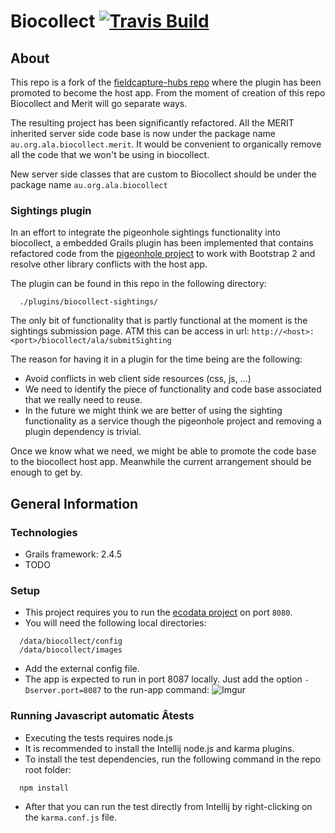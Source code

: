 Biocollect [![Travis Build](https://travis-ci.org/AtlasOfLivingAustralia/biocollect.svg?branch=master)](https://travis-ci.org/AtlasOfLivingAustralia/biocollect)
==========

## About
This repo is a fork of the [fieldcapture-hubs repo](https://github.com/AtlasOfLivingAustralia/fieldcapture-hubs) where the plugin has been promoted to become the host app. From the moment of creation of this repo Biocollect and Merit will go separate ways.

The resulting project has been significantly refactored. All the MERIT inherited server side code base is now under the package name `au.org.ala.biocollect.merit`. It would be convenient to organically remove all the code that we won't be using in biocollect.

New server side classes that are custom to Biocollect should be under the package name `au.org.ala.biocollect`

### Sightings plugin
In an effort to integrate the pigeonhole sightings functionality into biocollect, a embedded Grails plugin has been implemented that contains refactored code from the [pigeonhole project](https://github.com/AtlasOfLivingAustralia/pigeonhole) to work with Bootstrap 2 and resolve other library conflicts with the host app.

The plugin can be found in this repo in the following directory:
```
  ./plugins/biocollect-sightings/
```

The only bit of functionality that is partly functional at the moment is the sightings submission page. ATM this can be access in url: `http://<host>:<port>/biocollect/ala/submitSighting`

The reason for having it in a plugin for the time being are the following:
* Avoid conflicts in web client side resources (css, js, ...)
* We need to identify the piece of functionality and code base associated that we really need to reuse.
* In the future we might think we are better of using the sighting functionality as a service though the pigeonhole project and removing a plugin dependency is trivial.

Once we know what we need, we might be able to promote the code base to the biocollect host app. Meanwhile the current arrangement should be enough to get by.

## General Information

### Technologies
  * Grails framework: 2.4.5
  * TODO

### Setup
* This project requires you to run the [ecodata project](https://github.com/AtlasOfLivingAustralia/ecodata) on port `8080`.
* You will need the following local directories:
```
  /data/biocollect/config
  /data/biocollect/images
```
* Add the external config file.
* The app is expected to run in port 8087 locally. Just add the option `-Dserver.port=8087` to the run-app command:
![Imgur](http://i.imgur.com/syIKPgy.png)

### Running Javascript automatic Âtests
* Executing the tests requires node.js
* It is recommended to install the Intellij node.js and karma plugins.
* To install the test dependencies, run the following command in the repo root folder:
```
  npm install
```
* After that you can run the test directly from Intellij by right-clicking on the `karma.conf.js` file.
